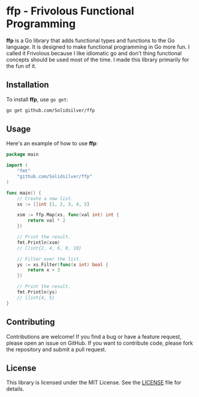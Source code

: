 # ffp - Frivolous Functional Programming

**ffp** is a Go library that adds functional types and functions to the Go language. It is designed to make functional programming in Go more fun. I called it Frivolous because I like idiomatic go and don't thing functional concepts should be used most of the time. I made this library primarily for the fun of it.

## Installation

To install **ffp**, use `go get`:

```sh
go get github.com/Solidsilver/ffp
```

## Usage

Here's an example of how to use **ffp**:

```go
package main

import (
    "fmt"
    "github.com/Solidsilver/ffp"
)

func main() {
    // Create a new list.
    xs := []int {1, 2, 3, 4, 5}

    xsm := ffp.Map(xs, func(val int) int {
        return val * 2
    })

    // Print the result.
    fmt.Println(xsm)
    // []int{2, 4, 6, 8, 10}

    // Filter over the list.
    ys := xs.Filter(func(x int) bool {
        return x > 3
    })

    // Print the result.
    fmt.Println(ys)
    // []int{4, 5}
}
```

## Contributing

Contributions are welcome! If you find a bug or have a feature request, please open an issue on GitHub. If you want to contribute code, please fork the repository and submit a pull request.

## License

This library is licensed under the MIT License. See the [LICENSE](LICENSE) file for details.
